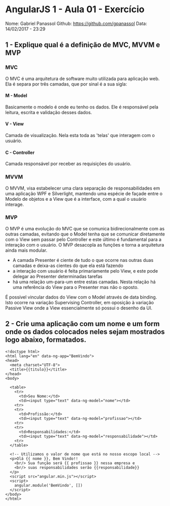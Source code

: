 # AngularJS 1 - Aula 01 - Exercício

Nome: Gabriel Panassol
Github: https://github.com/gpanassol
Data: 14/02/2017 - 23:29

## 1 - Explique qual é a definição de MVC, MVVM e MVP

### MVC

O MVC é uma arquitetura de software muito utilizada para aplicação web. Ela é separa por três camadas, que por sinal é a sua sigla:

#### M - Model
Basicamente o modelo é onde eu tenho os dados. Ele é responsável pela leitura, escrita e validação desses dados.

#### V - View
Camada de visualização. Nela esta toda as 'telas' que interagem com o usuário.

#### C - Controller
Camada responsável por receber as requisições do usuário.

### MVVM

O MVVM, visa estabelecer uma clara separação de responsabilidades em uma aplicação WPF e Silverlight, mantendo uma espécie de façade entre o Modelo de objetos e a View que é a interface, com a qual o usuário interage.

### MVP

O MVP é uma evolução do MVC que se comunica bidirecionalmente com as outras camadas, evitando que o Model tenha que se comunicar diretamente com o View sem passar pelo Controller e este último é fundamental para a interação com o usuário. O MVP desacopla as funções e torna a arquitetura ainda mais modular.

 - A camada Presenter é ciente de tudo o que ocorre nas outras duas camadas e deixa-as cientes do que ela está fazendo
 - a interação com usuário é feita primariamente pelo View, e este pode delegar ao Presenter determinadas tarefas
 - há uma relação um-para-um entre estas camadas. Nesta relação há uma referência do View para o Presenter mas não o oposto.

É possível vincular dados do View com o Model através de data binding. Isto ocorre na variação Supervising Controller, em oposição à variação Passive View onde a View essencialmente só possui o desenho da UI.

## 2 - Crie uma aplicação com um nome e um form onde os dados colocados neles sejam mostrados logo abaixo, formatados.

```
<!doctype html>
<html lang="en" data-ng-app="BemVindo">
<head>
  <meta charset="UTF-8">
  <title>{{titulo}}</title>
</head>
<body>

  <table>
    <tr>
      <td>Seu Nome:</td>
      <td><input type="text" data-ng-model="nome"></td>
    <tr>
    <tr>
      <td>Profissão:</td>
      <td><input type="text" data-ng-model="profissao"></td>
    <tr>
    <tr>
      <td>Responsabilidades:</td>
      <td><input type="text" data-ng-model="responsabilidade"></td>
    <tr>
  </table>

  <!-- Utilizamos o valor de nome que está no nosso escopo local -->
  <p>Olá {{ nome }}, Bem Vindo!!
    <br/> Sua função será {{ profissao }} nessa empresa e
    <br/> suas responsabilidades serão {{responsabilidade}}
  </p>
  <script src="angular.min.js"></script>
  <script>
    angular.module('BemVindo', [])
  </script>
</body>
</html>
```
